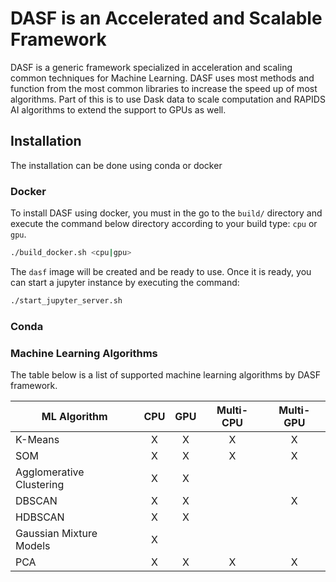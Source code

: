 # DASF is an Accelerated and Scalable Framework

DASF is a generic framework specialized in acceleration and scaling common 
techniques for Machine Learning. DASF uses most methods and function from 
the most common libraries to increase the speed up of most algorithms. Part 
of this is to use Dask data to scale computation and RAPIDS AI algorithms to 
extend the support to GPUs as well.

## Installation

The installation can be done using conda or docker

### Docker

To install DASF using docker, you must in the go to the `build/` directory and execute the command below directory according to your build type: `cpu` or `gpu`.

```bash
./build_docker.sh <cpu|gpu>
```

The `dasf` image will be created and be ready to use. Once it is ready, you can start a jupyter instance by executing the command:

```bash
./start_jupyter_server.sh
```

### Conda

### Machine Learning Algorithms

The table below is a list of supported machine learning algorithms by DASF framework.

|     **ML Algorithm**     | **CPU** | **GPU** | **Multi-CPU** | **Multi-GPU** |
|--------------------------|:-------:|:-------:|:-------------:|:-------------:|
| K-Means                  |    X    |    X    |       X       |       X       |
| SOM                      |    X    |    X    |       X       |       X       |
| Agglomerative Clustering |    X    |    X    |               |               |
| DBSCAN                   |    X    |    X    |               |       X       |
| HDBSCAN                  |    X    |    X    |               |               |
| Gaussian Mixture Models  |    X    |         |               |               |
| PCA                      |    X    |    X    |       X       |       X       |

